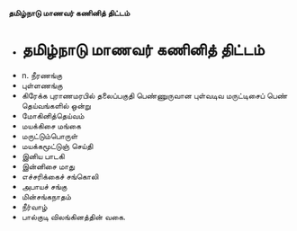 **தமிழ்நாடு மாணவர் கணினித் திட்டம்**
- # தமிழ்நாடு மாணவர் கணினித் திட்டம்
- n. நீரணங்கு
- புள்ளணங்கு
- கிரேக்க புராணமரபில் தலைப்பகுதி பெண்ணுருவான புள்வடிவ மருட்டிசைப் பெண் தெய்வங்களில் ஒன்று
- மோகினித்தெய்வம்
- மயக்கிசை மங்கை
- மருட்டும்பொருள்
- மயக்கமூட்டுஞ் செய்தி
- இனிய பாடகி
- இன்னிசை மாது
- எச்சரிக்கைச் சங்கொலி
- அபாயச் சங்கு
- மின்சங்கநாதம்
- நீர்வாழ்
- பால்குடி விலங்கினத்தின் வகை.

